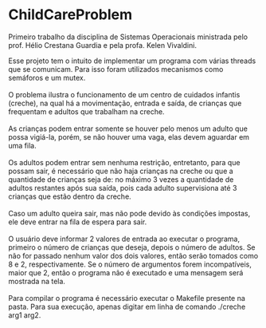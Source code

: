 # ChildCareProblem
Primeiro trabalho da disciplina de Sistemas Operacionais ministrada pelo prof. Hélio Crestana Guardia e pela profa. Kelen Vivaldini. 

Esse projeto tem o intuito de implementar um programa com várias threads que
se comunicam. Para isso foram utilizados mecanismos como semáforos e um mutex.<br>
<br>
O problema ilustra o funcionamento de um centro de cuidados infantis (creche),
na qual há a movimentação, entrada e saída, de crianças que frequentam e adultos que trabalham na creche.<br>
<br>
As crianças podem entrar somente se houver pelo menos um adulto que possa vigiá-la, porém,
se não houver uma vaga, elas devem aguardar em uma fila.<br>
<br>
Os adultos podem entrar sem nenhuma restrição, entretanto, para que possam sair,
é necessário que não haja crianças na creche ou que a quantidade de crianças
seja de: no máximo 3 vezes a quantidade de adultos restantes após sua saída,
pois cada adulto supervisiona até 3 crianças que estão dentro da creche.<br>
<br>
Caso um adulto queira sair, mas não pode devido às condições impostas, ele deve
entrar na fila de espera para sair.<br>
<br>
O usuário deve informar 2 valores de entrada ao executar o programa, primeiro o
número de crianças que deseja, depois o número de adultos. Se não for passado
nenhum valor dos dois valores, então serão tomados como 8 e 2, respectivamente.
Se o número de argumentos forem incompatíveis, maior que 2, então o programa
não é executado e uma mensagem será mostrada na tela.<br>
<br>
Para compilar o programa é necessário executar o Makefile presente na pasta.
Para sua execução, apenas digitar em linha de comando ./creche arg1 arg2.
